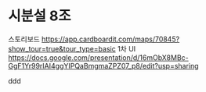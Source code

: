 # 시분설 8조

스토리보드 https://app.cardboardit.com/maps/70845?show_tour=true&tour_type=basic
1차 UI https://docs.google.com/presentation/d/16mObX8MBc-GgF1Yr99rIAI4ggYIPQaBmgmaZPZ07_p8/edit?usp=sharing

ddd
